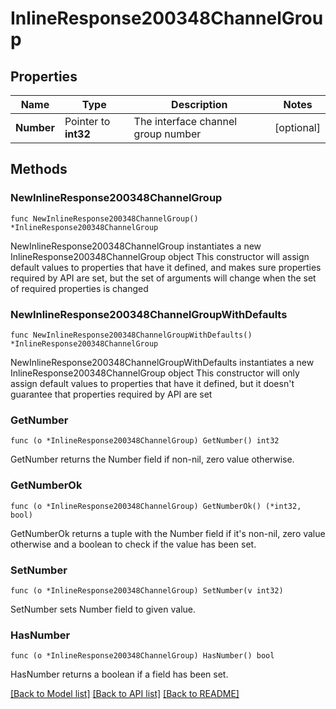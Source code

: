 # InlineResponse200348ChannelGroup

## Properties

Name | Type | Description | Notes
------------ | ------------- | ------------- | -------------
**Number** | Pointer to **int32** | The interface channel group number | [optional] 

## Methods

### NewInlineResponse200348ChannelGroup

`func NewInlineResponse200348ChannelGroup() *InlineResponse200348ChannelGroup`

NewInlineResponse200348ChannelGroup instantiates a new InlineResponse200348ChannelGroup object
This constructor will assign default values to properties that have it defined,
and makes sure properties required by API are set, but the set of arguments
will change when the set of required properties is changed

### NewInlineResponse200348ChannelGroupWithDefaults

`func NewInlineResponse200348ChannelGroupWithDefaults() *InlineResponse200348ChannelGroup`

NewInlineResponse200348ChannelGroupWithDefaults instantiates a new InlineResponse200348ChannelGroup object
This constructor will only assign default values to properties that have it defined,
but it doesn't guarantee that properties required by API are set

### GetNumber

`func (o *InlineResponse200348ChannelGroup) GetNumber() int32`

GetNumber returns the Number field if non-nil, zero value otherwise.

### GetNumberOk

`func (o *InlineResponse200348ChannelGroup) GetNumberOk() (*int32, bool)`

GetNumberOk returns a tuple with the Number field if it's non-nil, zero value otherwise
and a boolean to check if the value has been set.

### SetNumber

`func (o *InlineResponse200348ChannelGroup) SetNumber(v int32)`

SetNumber sets Number field to given value.

### HasNumber

`func (o *InlineResponse200348ChannelGroup) HasNumber() bool`

HasNumber returns a boolean if a field has been set.


[[Back to Model list]](../README.md#documentation-for-models) [[Back to API list]](../README.md#documentation-for-api-endpoints) [[Back to README]](../README.md)


